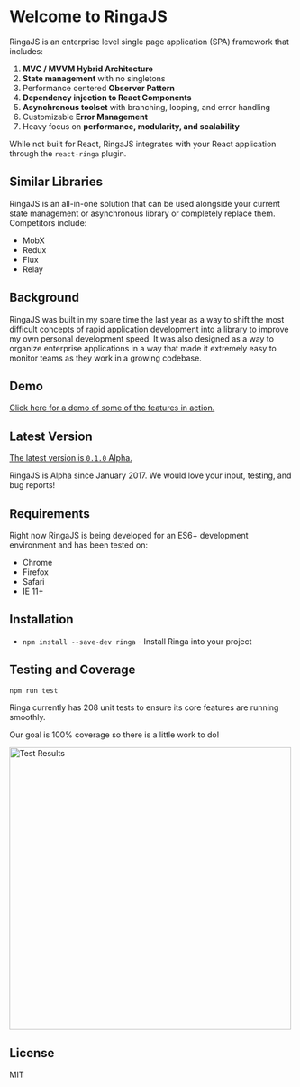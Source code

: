 # Welcome to RingaJS

RingaJS is an enterprise level single page application (SPA) framework that includes:

1. **MVC / MVVM Hybrid Architecture**
2. **State management** with no singletons
3. Performance centered **Observer Pattern**
4. **Dependency injection to React Components**
5. **Asynchronous toolset** with branching, looping, and error handling
6. Customizable **Error Management**
7. Heavy focus on **performance, modularity, and scalability**

While not built for React, RingaJS integrates with your React application through the `react-ringa` plugin.

## Similar Libraries

RingaJS is an all-in-one solution that can be used alongside your current state management or asynchronous library or completely replace them. Competitors include:

* MobX
* Redux
* Flux
* Relay

## Background

RingaJS was built in my spare time the last year as a way to shift the most difficult
concepts of rapid application development into a library to improve my own personal development speed. It was also designed as a way to organize enterprise
applications in a way that made it extremely easy to monitor teams as they work in a growing codebase.

## Demo

[Click here for a demo of some of the features in action.](http://demo.ringajs.com)

## Latest Version

[The latest version is `0.1.0` Alpha.](https://www.npmjs.org/ringa)

RingaJS is Alpha since January 2017. We would love your input, testing, and bug reports!

## Requirements

Right now RingaJS is being developed for an ES6+ development environment and has been tested on:

* Chrome
* Firefox
* Safari
* IE 11+

## Installation

* `npm install --save-dev ringa` - Install Ringa into your project

## Testing and Coverage

`npm run test`

Ringa currently has 208 unit tests to ensure its core features are running smoothly.

Our goal is 100% coverage so there is a little work to do!

<img src="https://i.imgur.com/G564KCy.png" alt="Test Results" style="width: 500px;"/>

## License

MIT

